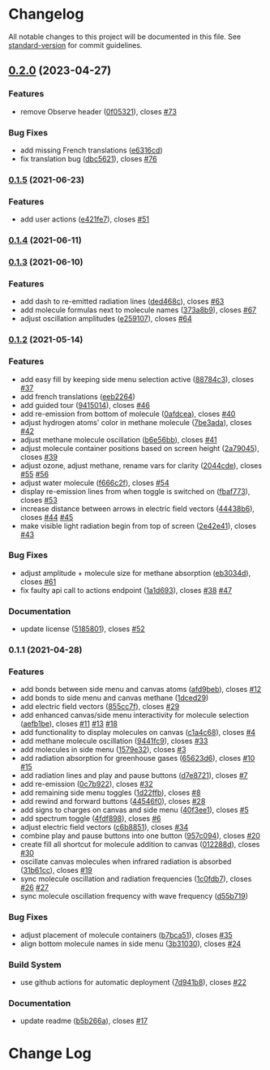 # Changelog

All notable changes to this project will be documented in this file. See [standard-version](https://github.com/conventional-changelog/standard-version) for commit guidelines.

## [0.2.0](https://github.com/graasp/graasp-app-radiation-absorption/compare/v0.1.5...v0.2.0) (2023-04-27)


### Features

* remove Observe header ([0f05321](https://github.com/graasp/graasp-app-radiation-absorption/commit/0f0532112e5c25a4f0e31994396ff4b35c3a89b1)), closes [#73](https://github.com/graasp/graasp-app-radiation-absorption/issues/73)


### Bug Fixes

* add missing French translations ([e6316cd](https://github.com/graasp/graasp-app-radiation-absorption/commit/e6316cdc3d569b55ca5bf80097e188654ac14f37))
* fix translation bug ([dbc5621](https://github.com/graasp/graasp-app-radiation-absorption/commit/dbc562118e1cdaa5361c8d3b1f42e60ee55d13c5)), closes [#76](https://github.com/graasp/graasp-app-radiation-absorption/issues/76)

### [0.1.5](https://github.com/graasp/graasp-app-radiation-absorption/compare/v0.1.4...v0.1.5) (2021-06-23)

### Features

- add user actions ([e421fe7](https://github.com/graasp/graasp-app-radiation-absorption/commit/e421fe75f4bb8fa8cd8499a25ace82dd9b3456a7)), closes [#51](https://github.com/graasp/graasp-app-radiation-absorption/issues/51)

### [0.1.4](https://github.com/graasp/graasp-app-radiation-absorption/compare/v0.1.3...v0.1.4) (2021-06-11)

### [0.1.3](https://github.com/graasp/graasp-app-radiation-absorption/compare/v0.1.2...v0.1.3) (2021-06-10)

### Features

- add dash to re-emitted radiation lines ([ded468c](https://github.com/graasp/graasp-app-radiation-absorption/commit/ded468c9ae8045fd614799084482cecc26342894)), closes [#63](https://github.com/graasp/graasp-app-radiation-absorption/issues/63)
- add molecule formulas next to molecule names ([373a8b9](https://github.com/graasp/graasp-app-radiation-absorption/commit/373a8b94eca227728ecbe0eb672e9ae93c534151)), closes [#67](https://github.com/graasp/graasp-app-radiation-absorption/issues/67)
- adjust oscillation amplitudes ([e259107](https://github.com/graasp/graasp-app-radiation-absorption/commit/e25910727896e11656d22cb57a54c347db48496d)), closes [#64](https://github.com/graasp/graasp-app-radiation-absorption/issues/64)

### [0.1.2](https://github.com/graasp/graasp-app-radiation-absorption/compare/v0.1.1...v0.1.2) (2021-05-14)

### Features

- add easy fill by keeping side menu selection active ([88784c3](https://github.com/graasp/graasp-app-radiation-absorption/commit/88784c3e3d01c4f9bb7814b8442386edea9b4642)), closes [#37](https://github.com/graasp/graasp-app-radiation-absorption/issues/37)
- add french translations ([eeb2264](https://github.com/graasp/graasp-app-radiation-absorption/commit/eeb2264209d59792469448a1f88d8b55d2c11c2e))
- add guided tour ([9415014](https://github.com/graasp/graasp-app-radiation-absorption/commit/9415014ef85ab6f03a6d1e53781700aa225fa457)), closes [#46](https://github.com/graasp/graasp-app-radiation-absorption/issues/46)
- add re-emission from bottom of molecule ([0afdcea](https://github.com/graasp/graasp-app-radiation-absorption/commit/0afdcea29dc04f238c478ab2759a4d85d36c64e3)), closes [#40](https://github.com/graasp/graasp-app-radiation-absorption/issues/40)
- adjust hydrogen atoms' color in methane molecule ([7be3ada](https://github.com/graasp/graasp-app-radiation-absorption/commit/7be3ada77b65c0972a1f49b72cbf54d692fb77fe)), closes [#42](https://github.com/graasp/graasp-app-radiation-absorption/issues/42)
- adjust methane molecule oscillation ([b6e56bb](https://github.com/graasp/graasp-app-radiation-absorption/commit/b6e56bbb5dd62d48d96d6b5b6446159403154549)), closes [#41](https://github.com/graasp/graasp-app-radiation-absorption/issues/41)
- adjust molecule container positions based on screen height ([2a79045](https://github.com/graasp/graasp-app-radiation-absorption/commit/2a7904598c6e1dac61922175a8a52e16c03d30d0)), closes [#39](https://github.com/graasp/graasp-app-radiation-absorption/issues/39)
- adjust ozone, adjust methane, rename vars for clarity ([2044cde](https://github.com/graasp/graasp-app-radiation-absorption/commit/2044cde6ded74bd98ba86a6c3714765902a19786)), closes [#55](https://github.com/graasp/graasp-app-radiation-absorption/issues/55) [#56](https://github.com/graasp/graasp-app-radiation-absorption/issues/56)
- adjust water molecule ([f666c2f](https://github.com/graasp/graasp-app-radiation-absorption/commit/f666c2fedd62d25ce124a3d79fd5a5983f943590)), closes [#54](https://github.com/graasp/graasp-app-radiation-absorption/issues/54)
- display re-emission lines from when toggle is switched on ([fbaf773](https://github.com/graasp/graasp-app-radiation-absorption/commit/fbaf7734a733127dfd0853fb515717a5093e1547)), closes [#53](https://github.com/graasp/graasp-app-radiation-absorption/issues/53)
- increase distance between arrows in electric field vectors ([44438b6](https://github.com/graasp/graasp-app-radiation-absorption/commit/44438b63d07252e56bc0fe8a1d74244255904347)), closes [#44](https://github.com/graasp/graasp-app-radiation-absorption/issues/44) [#45](https://github.com/graasp/graasp-app-radiation-absorption/issues/45)
- make visible light radiation begin from top of screen ([2e42e41](https://github.com/graasp/graasp-app-radiation-absorption/commit/2e42e4177883bdab173f8ededa65e93bbb834dcc)), closes [#43](https://github.com/graasp/graasp-app-radiation-absorption/issues/43)

### Bug Fixes

- adjust amplitude + molecule size for methane absorption ([eb3034d](https://github.com/graasp/graasp-app-radiation-absorption/commit/eb3034d860d88851f7abd5206ac29bfa27a50440)), closes [#61](https://github.com/graasp/graasp-app-radiation-absorption/issues/61)
- fix faulty api call to actions endpoint ([1a1d693](https://github.com/graasp/graasp-app-radiation-absorption/commit/1a1d693de0b936b74d6dd39834718a33904f1c96)), closes [#38](https://github.com/graasp/graasp-app-radiation-absorption/issues/38) [#47](https://github.com/graasp/graasp-app-radiation-absorption/issues/47)

### Documentation

- update license ([5185801](https://github.com/graasp/graasp-app-radiation-absorption/commit/5185801799bae8ae0a825f4368b7f68fde6e8552)), closes [#52](https://github.com/graasp/graasp-app-radiation-absorption/issues/52)

### 0.1.1 (2021-04-28)

### Features

- add bonds between side menu and canvas atoms ([afd9beb](https://github.com/graasp/graasp-app-radiation-absorption/commit/afd9beb839f87d2141e83ca41cc1af1c9353830d)), closes [#12](https://github.com/graasp/graasp-app-radiation-absorption/issues/12)
- add bonds to side menu and canvas methane ([1dced29](https://github.com/graasp/graasp-app-radiation-absorption/commit/1dced297ef0cf39a45587114e453a3ad250c6a23))
- add electric field vectors ([855cc7f](https://github.com/graasp/graasp-app-radiation-absorption/commit/855cc7f2305610c6c878513b34efc43d3baa389d)), closes [#29](https://github.com/graasp/graasp-app-radiation-absorption/issues/29)
- add enhanced canvas/side menu interactivity for molecule selection ([aefb1be](https://github.com/graasp/graasp-app-radiation-absorption/commit/aefb1bef4526e79a5e585adaadf1b76c880aaf56)), closes [#11](https://github.com/graasp/graasp-app-radiation-absorption/issues/11) [#13](https://github.com/graasp/graasp-app-radiation-absorption/issues/13) [#18](https://github.com/graasp/graasp-app-radiation-absorption/issues/18)
- add functionality to display molecules on canvas ([c1a4c68](https://github.com/graasp/graasp-app-radiation-absorption/commit/c1a4c68c29901a42872e032c8e4a18f73084e84d)), closes [#4](https://github.com/graasp/graasp-app-radiation-absorption/issues/4)
- add methane molecule oscillation ([9441fc9](https://github.com/graasp/graasp-app-radiation-absorption/commit/9441fc920a778f9c64cba81c187d03280273db90)), closes [#33](https://github.com/graasp/graasp-app-radiation-absorption/issues/33)
- add molecules in side menu ([1579e32](https://github.com/graasp/graasp-app-radiation-absorption/commit/1579e321a897eaa7ea764c12150267a4972197b0)), closes [#3](https://github.com/graasp/graasp-app-radiation-absorption/issues/3)
- add radiation absorption for greenhouse gases ([65623d6](https://github.com/graasp/graasp-app-radiation-absorption/commit/65623d6a9fc41524f61e0215b8a504d42960c2d5)), closes [#10](https://github.com/graasp/graasp-app-radiation-absorption/issues/10) [#15](https://github.com/graasp/graasp-app-radiation-absorption/issues/15)
- add radiation lines and play and pause buttons ([d7e8721](https://github.com/graasp/graasp-app-radiation-absorption/commit/d7e8721b1b111923926d2e14a8ed542c091d8f5f)), closes [#7](https://github.com/graasp/graasp-app-radiation-absorption/issues/7)
- add re-emission ([0c7b922](https://github.com/graasp/graasp-app-radiation-absorption/commit/0c7b92298bd5375868602721aa0f3e8ddba44bce)), closes [#32](https://github.com/graasp/graasp-app-radiation-absorption/issues/32)
- add remaining side menu toggles ([1d22ffb](https://github.com/graasp/graasp-app-radiation-absorption/commit/1d22ffb0f4370732d88f82572fcc2f824d014287)), closes [#8](https://github.com/graasp/graasp-app-radiation-absorption/issues/8)
- add rewind and forward buttons ([44546f0](https://github.com/graasp/graasp-app-radiation-absorption/commit/44546f0295e8260989cafa5439f98b276d5b6ec2)), closes [#28](https://github.com/graasp/graasp-app-radiation-absorption/issues/28)
- add signs to charges on canvas and side menu ([40f3ee1](https://github.com/graasp/graasp-app-radiation-absorption/commit/40f3ee1fccbee91c86ea87182f04a3b0a4f7910c)), closes [#5](https://github.com/graasp/graasp-app-radiation-absorption/issues/5)
- add spectrum toggle ([4fdf898](https://github.com/graasp/graasp-app-radiation-absorption/commit/4fdf89888e51c0f9491133053cd63e035230ca28)), closes [#6](https://github.com/graasp/graasp-app-radiation-absorption/issues/6)
- adjust electric field vectors ([c6b8851](https://github.com/graasp/graasp-app-radiation-absorption/commit/c6b885181efdb84205607c29b6a1b12256e11b74)), closes [#34](https://github.com/graasp/graasp-app-radiation-absorption/issues/34)
- combine play and pause buttons into one button ([957c094](https://github.com/graasp/graasp-app-radiation-absorption/commit/957c094d614bcbb4023a57870a39dea1076fd81e)), closes [#20](https://github.com/graasp/graasp-app-radiation-absorption/issues/20)
- create fill all shortcut for molecule addition to canvas ([012288d](https://github.com/graasp/graasp-app-radiation-absorption/commit/012288df7cddfb0a3f574d6ed33bfc771c45f7ea)), closes [#30](https://github.com/graasp/graasp-app-radiation-absorption/issues/30)
- oscillate canvas molecules when infrared radiation is absorbed ([31b61cc](https://github.com/graasp/graasp-app-radiation-absorption/commit/31b61cc322ec7d2fa74836f52b391a3dbee93d83)), closes [#19](https://github.com/graasp/graasp-app-radiation-absorption/issues/19)
- sync molecule oscillation and radiation frequencies ([1c0fdb7](https://github.com/graasp/graasp-app-radiation-absorption/commit/1c0fdb7989bbe15aabb86587c64f80ff44e0c8be)), closes [#26](https://github.com/graasp/graasp-app-radiation-absorption/issues/26) [#27](https://github.com/graasp/graasp-app-radiation-absorption/issues/27)
- sync molecule oscillation frequency with wave frequency ([d55b719](https://github.com/graasp/graasp-app-radiation-absorption/commit/d55b719f64784d295eff7005e81594cc63ac280e))

### Bug Fixes

- adjust placement of molecule containers ([b7bca51](https://github.com/graasp/graasp-app-radiation-absorption/commit/b7bca510ce5812f0525523810d46731fc2fdf75e)), closes [#35](https://github.com/graasp/graasp-app-radiation-absorption/issues/35)
- align bottom molecule names in side menu ([3b31030](https://github.com/graasp/graasp-app-radiation-absorption/commit/3b31030fa06640a8877824fa5a3a1811568589ba)), closes [#24](https://github.com/graasp/graasp-app-radiation-absorption/issues/24)

### Build System

- use github actions for automatic deployment ([7d941b8](https://github.com/graasp/graasp-app-radiation-absorption/commit/7d941b85b98264520c0b83ca12af437ff3582e9f)), closes [#22](https://github.com/graasp/graasp-app-radiation-absorption/issues/22)

### Documentation

- update readme ([b5b266a](https://github.com/graasp/graasp-app-radiation-absorption/commit/b5b266a19de5fba5d8b360ba1d686ae7845f0fbb)), closes [#17](https://github.com/graasp/graasp-app-radiation-absorption/issues/17)

# Change Log
